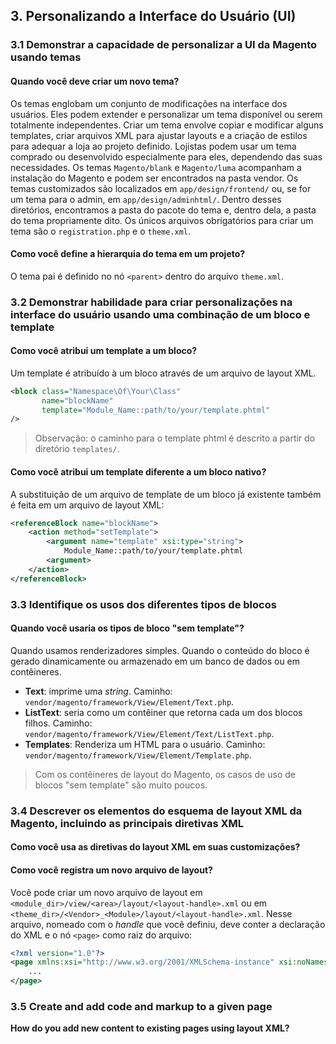 ## 3. Personalizando a Interface do Usuário (UI)

### 3.1 Demonstrar a capacidade de personalizar a UI da Magento usando temas

#### Quando você deve criar um novo tema?

Os temas englobam um conjunto de modificações na interface dos usuários. Eles podem extender e personalizar um tema disponível ou serem totalmente independentes.
Criar um tema envolve copiar e modificar alguns templates, criar arquivos XML para ajustar layouts e a criação de estilos para adequar a loja ao projeto definido.
Lojistas podem usar um tema comprado ou desenvolvido especialmente para eles, dependendo das suas necessidades.
Os temas `Magento/blank` e `Magento/luma` acompanham a instalação do Magento e podem ser encontrados na pasta vendor.
Os temas customizados são localizados em `app/design/frontend/` ou, se for um tema para o admin, em `app/design/adminhtml/`.
Dentro desses diretórios, encontramos a pasta do pacote do tema e, dentro dela, a pasta do tema propriamente dito.
Os únicos arquivos obrigatórios para criar um tema são o `registration.php` e o `theme.xml`.

#### Como você define a hierarquia do tema em um projeto?

O tema pai é definido no nó `<parent>` dentro do arquivo `theme.xml`.

### 3.2 Demonstrar habilidade para criar personalizações na interface do usuário usando uma combinação de um bloco e template

#### Como você atribui um template a um bloco? 

Um template é atribuído à um bloco através de um arquivo de layout XML.
```xml
<block class="Namespace\Of\Your\Class"
       name="blockName"
       template="Module_Name::path/to/your/template.phtml"
/>
```
> Observação: o caminho para o template phtml é descrito a partir do diretório `templates/`.


#### Como você atribui um template diferente a um bloco nativo?

A substituição de um arquivo de template de um bloco já existente também é feita em um arquivo de layout XML:

```xml
<referenceBlock name="blockName">
    <action method="setTemplate">
        <argument name="template" xsi:type="string">
            Module_Name::path/to/your/template.phtml
        <argument>
    </action>
</referenceBlock>
```

### 3.3  Identifique os usos dos diferentes tipos de blocos

#### Quando você usaria os tipos de bloco "sem template"?

Quando usamos renderizadores simples. Quando o conteúdo do bloco é gerado dinamicamente ou armazenado em um banco de dados ou em contêineres.

- **Text**: imprime uma _string_. Caminho: `vendor/magento/framework/View/Element/Text.php`.
- **ListText**: seria como um contêiner que retorna cada um dos blocos filhos. Caminho: `vendor/magento/framework/View/Element/Text/ListText.php`.
- **Templates**: Renderiza um HTML para o usuário. Caminho: `vendor/magento/framework/View/Element/Template.php`.

> Com os contêineres de layout do Magento, os casos de uso de blocos "sem template" são muito poucos. 

### 3.4  Descrever os elementos do esquema de layout XML da Magento, incluindo as principais diretivas XML

#### Como você usa as diretivas do layout XML em suas customizações? 




#### Como você registra um novo arquivo de layout?

Você pode criar um novo arquivo de layout em `<module_dir>/view/<area>/layout/<layout-handle>.xml` ou em `<theme_dir>/<Vendor>_<Module>/layout/<layout-handle>.xml`. Nesse arquivo, nomeado com o _handle_ que você definiu, deve conter a declaração do XML e o nó `<page>` como raiz do arquivo:

```xml
<?xml version="1.0"?>
<page xmlns:xsi="http://www.w3.org/2001/XMLSchema-instance" xsi:noNamespaceSchemaLocation="urn:magento:framework:View/Layout/etc/page_configuration.xsd">
    ...
</page>
```


### 3.5 Create and add code and markup to a given page


**How do you add new content to existing pages using layout XML?**
